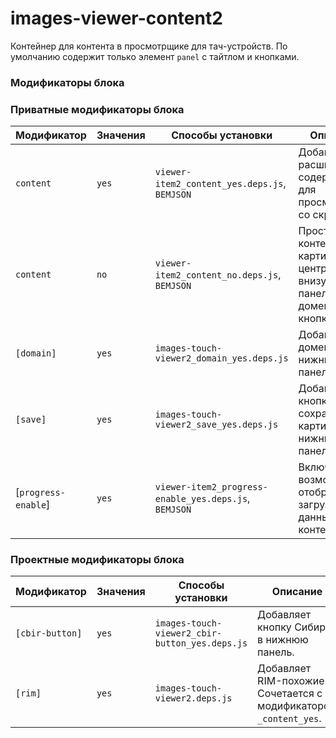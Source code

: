 # images-viewer-content2

Контейнер для контента в просмотрщике для тач-устройств. По умолчанию содержит только элемент `panel` с тайтлом и кнопками.

<a name="mods"></a>
### Модификаторы блока

### Приватные модификаторы блока
| Модификатор | Значения | Способы установки | Описание |
| ----------- | -------- | ----------------- | -------- |
| `content` | `yes` | `viewer-item2_content_yes.deps.js`, `BEMJSON` | Добавляет расширенное содержимое для просмотрщика со скроллом. |
| `content` | `no` | `viewer-item2_content_no.deps.js`, `BEMJSON` | Простой контейнер: картинка по центру, а внизу экрана панель с доменом и кнопками. |
| `[domain]` | `yes` | `images-touch-viewer2_domain_yes.deps.js` | Добавляет домен в нижнюю панель. |
| `[save]` | `yes` | `images-touch-viewer2_save_yes.deps.js` | Добавляет кнопку сохранения картинки в нижнюю панель. |
| [`progress-enable`] | `yes` | `viewer-item2_progress-enable_yes.deps.js`, `BEMJSON` | Включает возможность отображения загрузки данных в контейнере. |

### Проектные модификаторы блока
| Модификатор | Значения | Способы установки | Описание |
| ----------- | -------- | ----------------- | -------- |
| `[cbir-button]` | `yes` | `images-touch-viewer2_cbir-button_yes.deps.js` | Добавляет кнопку Сибири в нижнюю панель.|
| `[rim]` | `yes` | `images-touch-viewer2.deps.js` | Добавляет RIM-похожие. Сочетается с модификатором `_content_yes`. |
